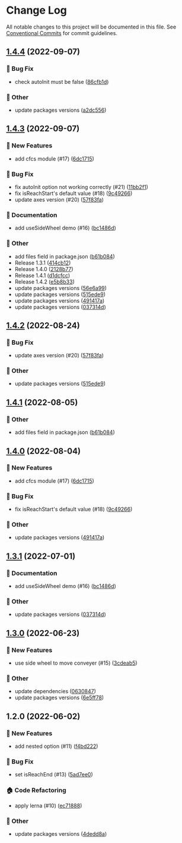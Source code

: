 # Change Log

All notable changes to this project will be documented in this file.
See [Conventional Commits](https://conventionalcommits.org) for commit guidelines.

## [1.4.4](https://github.com/naver/egjs-conveyer/compare/@egjs/conveyer@1.4.3...@egjs/conveyer@1.4.4) (2022-09-07)


### :bug: Bug Fix

* check autoInit must be false ([86cfb1d](https://github.com/naver/egjs-conveyer/commit/86cfb1d5dd8a895b8c7411e97b455baa1f3ee610))


### :mega: Other

* update packages versions ([a2dc556](https://github.com/naver/egjs-conveyer/commit/a2dc556610b062e3a6c7e2624712df2b00ad9a83))



## [1.4.3](https://github.com/naver/egjs-conveyer/compare/@egjs/conveyer@1.3.0...@egjs/conveyer@1.4.3) (2022-09-07)


### :rocket: New Features

* add cfcs module (#17) ([6dc1715](https://github.com/naver/egjs-conveyer/commit/6dc17158b701fa9cf997bec9dff8dd7be4d79eaf))


### :bug: Bug Fix

* fix autoInit option not working correctly (#21) ([11bb2f1](https://github.com/naver/egjs-conveyer/commit/11bb2f178c983e4576765ee42850613142b8d239))
* fix isReachStart's default value (#18) ([9c49266](https://github.com/naver/egjs-conveyer/commit/9c492663a45ca2ec0eabdfae85892906003a6fe9))
* update axes version (#20) ([57f83fa](https://github.com/naver/egjs-conveyer/commit/57f83fada28dec52bf63a0bf448dd22030df63d2))


### :memo: Documentation

* add useSideWheel demo (#16) ([bc1486d](https://github.com/naver/egjs-conveyer/commit/bc1486d63ec1b8a505259c16e73305c358e68745))


### :mega: Other

* add files field in package.json ([b61b084](https://github.com/naver/egjs-conveyer/commit/b61b084734f98a5fd8e67ddd1401aa7da56dfcc5))
* Release 1.3.1 ([414cb12](https://github.com/naver/egjs-conveyer/commit/414cb12b66d0e2091ab5edbe2295dff0dbbc9b8d))
* Release 1.4.0 ([2128b77](https://github.com/naver/egjs-conveyer/commit/2128b77ea2a54ee026ac265075c5cf0fda8bc8c7))
* Release 1.4.1 ([d1dcfcc](https://github.com/naver/egjs-conveyer/commit/d1dcfcce5fe114beb34449b5f11227bd85d7043d))
* Release 1.4.2 ([e5b8b33](https://github.com/naver/egjs-conveyer/commit/e5b8b3319c88ba49c09914de7f41894b5a62fbe4))
* update packages versions ([56e6a99](https://github.com/naver/egjs-conveyer/commit/56e6a99509405f43966daa03c3fb3953ed26cdfa))
* update packages versions ([515ede9](https://github.com/naver/egjs-conveyer/commit/515ede994bc12a460d0c12abb5a62da9571218ac))
* update packages versions ([491417a](https://github.com/naver/egjs-conveyer/commit/491417a29531c18ecd8dc13b58debf75b3ba3292))
* update packages versions ([037314d](https://github.com/naver/egjs-conveyer/commit/037314d60b7799066f588f073273d56eb4c308b7))



## [1.4.2](https://github.com/naver/egjs-conveyer/compare/@egjs/conveyer@1.4.1...@egjs/conveyer@1.4.2) (2022-08-24)


### :bug: Bug Fix

* update axes version (#20) ([57f83fa](https://github.com/naver/egjs-conveyer/commit/57f83fada28dec52bf63a0bf448dd22030df63d2))


### :mega: Other

* update packages versions ([515ede9](https://github.com/naver/egjs-conveyer/commit/515ede994bc12a460d0c12abb5a62da9571218ac))



## [1.4.1](https://github.com/naver/egjs-conveyer/compare/@egjs/conveyer@1.4.0...@egjs/conveyer@1.4.1) (2022-08-05)


### :mega: Other

* add files field in package.json ([b61b084](https://github.com/naver/egjs-conveyer/commit/b61b084734f98a5fd8e67ddd1401aa7da56dfcc5))



## [1.4.0](https://github.com/naver/egjs-conveyer/compare/@egjs/conveyer@1.3.1...@egjs/conveyer@1.4.0) (2022-08-04)


### :rocket: New Features

* add cfcs module (#17) ([6dc1715](https://github.com/naver/egjs-conveyer/commit/6dc17158b701fa9cf997bec9dff8dd7be4d79eaf))


### :bug: Bug Fix

* fix isReachStart's default value (#18) ([9c49266](https://github.com/naver/egjs-conveyer/commit/9c492663a45ca2ec0eabdfae85892906003a6fe9))


### :mega: Other

* update packages versions ([491417a](https://github.com/naver/egjs-conveyer/commit/491417a29531c18ecd8dc13b58debf75b3ba3292))



## [1.3.1](https://github.com/naver/egjs-conveyer/compare/@egjs/conveyer@1.3.0...@egjs/conveyer@1.3.1) (2022-07-01)


### :memo: Documentation

* add useSideWheel demo (#16) ([bc1486d](https://github.com/naver/egjs-conveyer/commit/bc1486d63ec1b8a505259c16e73305c358e68745))


### :mega: Other

* update packages versions ([037314d](https://github.com/naver/egjs-conveyer/commit/037314d60b7799066f588f073273d56eb4c308b7))



## [1.3.0](https://github.com/naver/egjs-conveyer/compare/@egjs/conveyer@1.2.0...@egjs/conveyer@1.3.0) (2022-06-23)


### :rocket: New Features

* use side wheel to move conveyer (#15) ([3cdeab5](https://github.com/naver/egjs-conveyer/commit/3cdeab57a53cae679972696f034b325f7dd3c32c))


### :mega: Other

* update dependencies ([0630847](https://github.com/naver/egjs-conveyer/commit/06308477eda17a04c7bcef99543b36bb6ac969a3))
* update packages versions ([6e5ff78](https://github.com/naver/egjs-conveyer/commit/6e5ff787f1d1f90305261b4cf30ebb408bb0543c))



## 1.2.0 (2022-06-02)


### :rocket: New Features

* add nested option (#11) ([f4bd222](https://github.com/naver/egjs-conveyer/commit/f4bd2221d0d3dd1432ce9e9e2ed0874ce0783061))


### :bug: Bug Fix

* set isReachEnd (#13) ([5ad7ee0](https://github.com/naver/egjs-conveyer/commit/5ad7ee07e32c9ca1f4765ebc2d62a2b2e5a19c94))


### :house: Code Refactoring

* apply lerna (#10) ([ec71888](https://github.com/naver/egjs-conveyer/commit/ec7188889b9de84a8333b7365920ef6d9f6d635a))


### :mega: Other

* update packages versions ([4dedd8a](https://github.com/naver/egjs-conveyer/commit/4dedd8afdc77d40220e209c1516a0f6cbe0a2e3a))
